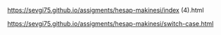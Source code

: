 

https://sevgi75.github.io/assigments/hesap-makinesi/index (4).html

https://sevgi75.github.io/assigments/hesap-makinesi/switch-case.html
